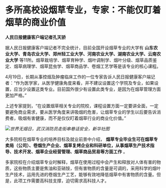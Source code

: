 # 多所高校设烟草专业，专家：不能仅盯着烟草的商业价值

**人民日报健康客户端记者孔天骄**

据人民日报健康客户端记者不完全统计，目前全国开设烟草专业的大学有
**山东农业大学、青岛农业大学、郑州轻工业大学、河南农业大学、湖南农业大学、云南农业大学**
等11所。烟草栽培学、烟草育种学、烟叶调制学、烟叶分级、烟草品质鉴定、烟草病理学、烟草昆虫学、烟草商品学、卷烟工艺学等是该专业的核心课程。

4月19日，长期从事控烟及肿瘤临床工作的一位专家告诉人民日报健康客户端记者：“作为医学家，从医学健康角度来看，并不建议设置这个学院及专业，如果设置，应当少设置这类专业。目前国外很少有设置此类专业，是因为在烟草管理方面更加严格。”

上述专家提到，“在设置烟草相关专业的院校，课程设置方面一定要讲全面，一定要避免商业需求，要从医学角度来讲吸烟的危害，让烟草专业的学生以后要告诉消费者，吸烟有害健康，而不是仅仅盯着烟草行业的商业化价值。”

![](https://inews.gtimg.com/om_bt/OugMxRoHFNG73VAtp5QqXYJ3toM7Uxx5OlE-Ou9ogRNkYAA/1000)_世界无烟日，武汉消防员走街串巷话安全，新华社图_

大多院校在烟草专业的培养目标及就业前景中介绍，
**烟草专业毕业生可在烟草专卖局（公司）、卷烟生产企业、烟草复烤企业和科研单位，从事烟草生产技术指导、技术开发、烟草企业经营管理、烟草商品贸易等方面工作**
。

多家院校在介绍烟草专业时解释，烟草在使用过程中会产生和释放对人体有害的物质，这些物质主要是焦油和亚硝铵，但有害物质的含量是可调的，采用科学的烟叶生产技术，运用先进的卷烟生产工艺，能够有效地降低烟草中有害物质的含量。但是，此项工作需要高科技支撑，迫切需求高科技人才。

